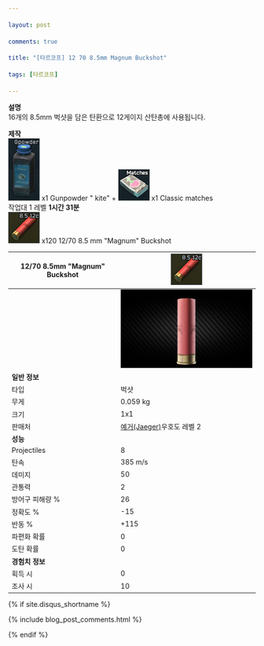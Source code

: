 ```yaml
---

layout: post

comments: true

title: "[타르코프] 12 70 8.5mm Magnum Buckshot"

tags: [타르코프]

---
```


**설명**  
16개의 8.5mm 벅샷을 담은 탄환으로 12게이지 산탄총에 사용됩니다.

**제작**  
![Gunpowder "Kite"](/assets/image/tarkov/material/Gunpowder_Icon.png) x1 Gunpowder " kite" + ![Classic matches](/assets/image/tarkov/material/Matches_Icon.png) x1 Classic matches  
작업대 1 레벨 **1시간 31분**  
![12/70 8.5 mm "Magnum" Buckshot](/assets/image/tarkov/bullet/127065ExpressMagnumIcon.png) x120 12/70 8.5 mm "Magnum" Buckshot


|12/70 8.5mm "Magnum" Buckshot|![12/70 8.5mm "Magnum" Buckshot](/assets/image/tarkov/bullet/127065ExpressMagnumIcon.png)|
|--|--|
||![12/70 8.5mm "Magnum" Buckshot](/assets/image/tarkov/bullet/12x70BUCKSHOTIMAGE.png)|
|**일반 정보**|
|타입|벅샷|
|무게|0.059 kg|
|크기|1x1|
|판매처|[예거(Jaeger)](https://)우호도 레벨 2|
|**성능**|
|Projectiles|8|
|탄속|385 m/s|
|데미지|50|
|관통력|2|
|방어구 피해량 %|26|
|정확도 %|-15|
|반동 %|+115|
|파편화 확률|0|
|도탄 확률|0|
|**경험치 정보**|
|획득 시|0|
|조사 시|10|


{% if site.disqus_shortname %}

<div class="comments">

  {% include blog_post_comments.html %}

</div>

{% endif %}



<div id="disqus_thread"></div>